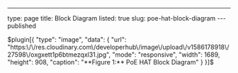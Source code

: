 ---
type: page
title: Block Diagram
listed: true
slug: poe-hat-block-diagram
---published

$plugin[{
    "type": "image",
    "data": {
        "url": "https:\/\/res.cloudinary.com\/developerhub\/image\/upload\/v1586178918\/27598\/oxgxett1p6btmezqxl31.jpg",
        "mode": "responsive",
        "width": 1689,
        "height": 908,
        "caption": "**Figure 1:** PoE HAT Block Diagram"
    }
}]$

